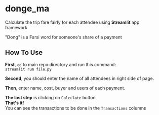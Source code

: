 # donge_ma
Calculate the trip fare fairly for each attendee using **Streamlit** app framework

"Dong" is a Farsi word for someone's share of a payment

## How To Use
**First**, `cd` to main repo directory and run this command:\
`streamlit run file.py`

**Second**, you should enter the name of all attendees in right side of page.

**Then**, enter name, cost, buyer and users of each payment.

**The last step** is clicking on `Calculate` button\
**That's it!**\
You can see the transactions to be done in the `Transactions` columns